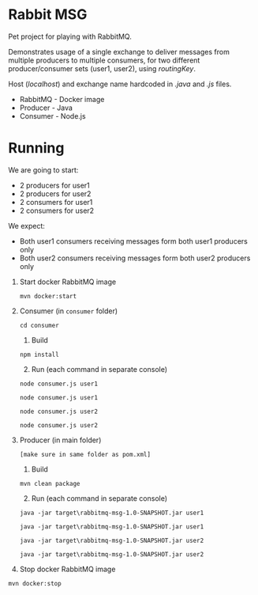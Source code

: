 # Rabbit MSG

Pet project for playing with RabbitMQ.

Demonstrates usage of a single exchange to deliver messages from multiple producers to multiple consumers, for two different producer/consumer sets (user1, user2), using _routingKey_.

Host (_localhost_) and exchange name hardcoded in _.java_ and _.js_ files. 

* RabbitMQ - Docker image
* Producer - Java
* Consumer - Node.js


# Running

We are going to start:
* 2 producers for user1
* 2 producers for user2
* 2 consumers for user1
* 2 consumers for user2

We expect:
* Both user1 consumers receiving messages form both user1 producers only
* Both user2 consumers receiving messages form both user2 producers only

1. Start docker RabbitMQ image

    `mvn docker:start`

2. Consumer (in `consumer` folder)

    `cd consumer`
    
    1. Build
    
    `npm install`

    2. Run (each command in separate console)
    
    `node consumer.js user1`
    
    `node consumer.js user1`
    
    `node consumer.js user2`
    
    `node consumer.js user2`

3. Producer (in main folder)

    `[make sure in same folder as pom.xml]`
    1. Build

    `mvn clean package`

    2. Run (each command in separate console)

    `java -jar target\rabbitmq-msg-1.0-SNAPSHOT.jar user1`
    
    `java -jar target\rabbitmq-msg-1.0-SNAPSHOT.jar user1`

    `java -jar target\rabbitmq-msg-1.0-SNAPSHOT.jar user2`
    
    `java -jar target\rabbitmq-msg-1.0-SNAPSHOT.jar user2`

4. Stop docker RabbitMQ image

`mvn docker:stop`
